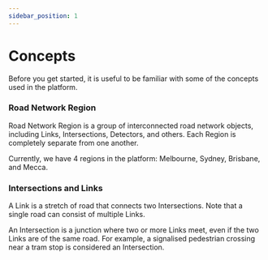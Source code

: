 ```yaml
---
sidebar_position: 1
---
```


# Concepts

Before you get started, it is useful to be familiar with some of the concepts used in the platform.

### Road Network Region

Road Network Region is a group of interconnected road network objects, including Links, Intersections, Detectors, and others.
Each Region is completely separate from one another.

Currently, we have 4 regions in the platform: Melbourne, Sydney, Brisbane, and Mecca.

### Intersections and Links

A Link is a stretch of road that connects two Intersections. Note that a single road can consist of multiple Links.

An Intersection is a junction where two or more Links meet, even if the two Links are of the same road. For example, a signalised pedestrian crossing near a tram stop is considered an Intersection.

